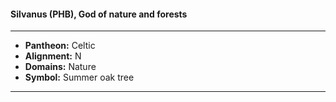 #### Silvanus (PHB), God of nature and forests
___

- **Pantheon:** Celtic
- **Alignment:** N
- **Domains:** Nature
- **Symbol:** Summer oak tree
___
